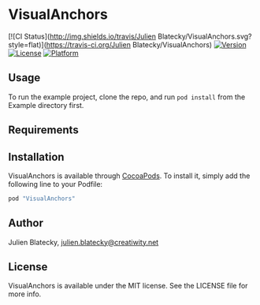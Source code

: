 # VisualAnchors

[![CI Status](http://img.shields.io/travis/Julien Blatecky/VisualAnchors.svg?style=flat)](https://travis-ci.org/Julien Blatecky/VisualAnchors)
[![Version](https://img.shields.io/cocoapods/v/VisualAnchors.svg?style=flat)](http://cocoapods.org/pods/VisualAnchors)
[![License](https://img.shields.io/cocoapods/l/VisualAnchors.svg?style=flat)](http://cocoapods.org/pods/VisualAnchors)
[![Platform](https://img.shields.io/cocoapods/p/VisualAnchors.svg?style=flat)](http://cocoapods.org/pods/VisualAnchors)

## Usage

To run the example project, clone the repo, and run `pod install` from the Example directory first.

## Requirements

## Installation

VisualAnchors is available through [CocoaPods](http://cocoapods.org). To install
it, simply add the following line to your Podfile:

```ruby
pod "VisualAnchors"
```

## Author

Julien Blatecky, julien.blatecky@creatiwity.net

## License

VisualAnchors is available under the MIT license. See the LICENSE file for more info.
